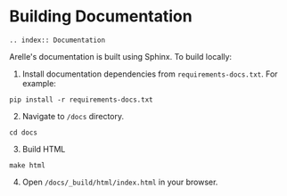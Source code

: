 # Building Documentation

```{eval-rst}
.. index:: Documentation
```

Arelle's documentation is built using Sphinx.
To build locally:

1. Install documentation dependencies from `requirements-docs.txt`. For example:
```
pip install -r requirements-docs.txt
```

2. Navigate to `/docs` directory.
```
cd docs
```

3. Build HTML
```
make html
```

4. Open `/docs/_build/html/index.html` in your browser.
